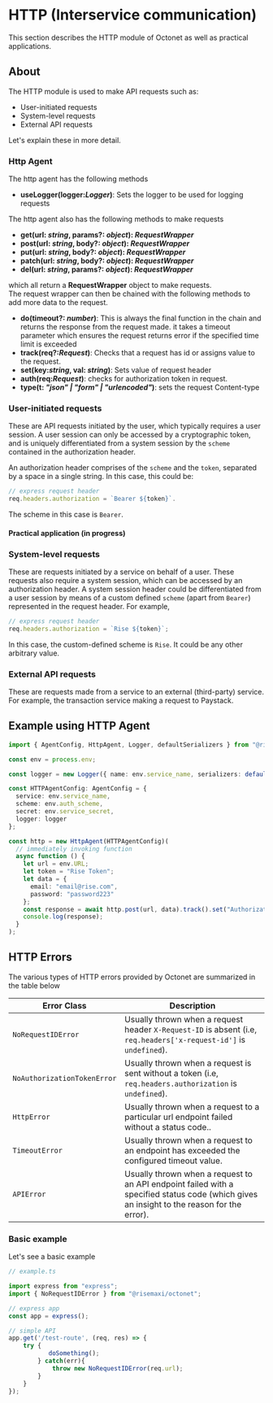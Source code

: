 # HTTP (Interservice communication)

This section describes the HTTP module of Octonet as well as practical applications.

## About

The HTTP module is used to make API requests such as:

- User-initiated requests
- System-level requests
- External API requests

Let's explain these in more detail.

### Http Agent

The http agent has the following methods

- **useLogger(logger:_Logger_)**: Sets the logger to be used for logging requests

The http agent also has the following methods to make requests

- **get(url: _string_, params?: _object_): _RequestWrapper_**
- **post(url: _string_, body?: _object_): _RequestWrapper_**
- **put(url: _string_, body?: _object_): _RequestWrapper_**
- **patch(url: _string_, body?: _object_): _RequestWrapper_**
- **del(url: _string_, params?: _object_): _RequestWrapper_**

which all return a **RequestWrapper** object to make requests.  
The request wrapper can then be chained with the following methods to add more data to the request.

- **do(timeout?: _number_)**: This is always the final function in the chain and returns the response from the request made. it takes a timeout parameter which ensures the request returns error if the specified time limit is exceeded
- **track(req?:_Request_)**: Checks that a request has id or assigns value to the request.
- **set(key:_string_, val: _string_)**: Sets value of request header
- **auth(req:_Request_)**: checks for authorization token in request.
- **type(t: _"json" | "form" | "urlencoded"_)**: sets the request Content-type

### User-initiated requests

These are API requests initiated by the user, which typically requires a user session. A user session can only be accessed by a cryptographic token, and is uniquely differentiated from a system session by the `scheme` contained in the authorization header.

An authorization header comprises of the `scheme` and the `token`, separated by a space in a single string. In this case, this could be:

```js
// express request header
req.headers.authorization = `Bearer ${token}`.
```

The scheme in this case is `Bearer`.

#### Practical application (in progress)

### System-level requests

These are requests initiated by a service on behalf of a user. These requests also require a system session, which can be accessed by an authorization header. A system session header could be differentiated from a user session by means of a custom defined `scheme` (apart from `Bearer`) represented in the request header. For example,

```js
// express request header
req.headers.authorization = `Rise ${token}`;
```

In this case, the custom-defined scheme is `Rise`. It could be any other arbitrary value.

### External API requests

These are requests made from a service to an external (third-party) service. For example, the transaction service making a request to Paystack.

## Example using HTTP Agent

```typescript
import { AgentConfig, HttpAgent, Logger, defaultSerializers } from "@risemaxi/octonet";

const env = process.env;

const logger = new Logger({ name: env.service_name, serializers: defaultSerializers() });

const HTTPAgentConfig: AgentConfig = {
  service: env.service_name,
  scheme: env.auth_scheme,
  secret: env.service_secret,
  logger: logger
};

const http = new HttpAgent(HTTPAgentConfig)(
  // immediately invoking function
  async function () {
    let url = env.URL;
    let token = "Rise Token";
    let data = {
      email: "email@rise.com",
      password: "password223"
    };
    const response = await http.post(url, data).track().set("Authorization", token).do();
    console.log(response);
  }
);
```

## HTTP Errors

The various types of HTTP errors provided by Octonet are summarized in the table below

| Error Class                 | Description                                                                                                                                |
| --------------------------- | ------------------------------------------------------------------------------------------------------------------------------------------ |
| `NoRequestIDError`          | Usually thrown when a request header `X-Request-ID` is absent (i.e, `req.headers['x-request-id']` is `undefined`).                         |
| `NoAuthorizationTokenError` | Usually thrown when a request is sent without a token (i.e, `req.headers.authorization` is `undefined`).                                   |
| `HttpError`                 | Usually thrown when a request to a particular url endpoint failed without a status code..                                                  |
| `TimeoutError`              | Usually thrown when a request to an endpoint has exceeded the configured timeout value.                                                    |
| `APIError`                  | Usually thrown when a request to an API endpoint failed with a specified status code (which gives an insight to the reason for the error). |

### Basic example

Let's see a basic example

```js
// example.ts

import express from "express";
import { NoRequestIDError } from "@risemaxi/octonet";

// express app
const app = express();

// simple API
app.get('/test-route', (req, res) => {
    try {
           doSomething();
        } catch(err){
            throw new NoRequestIDError(req.url);
        }
    }
});
```
